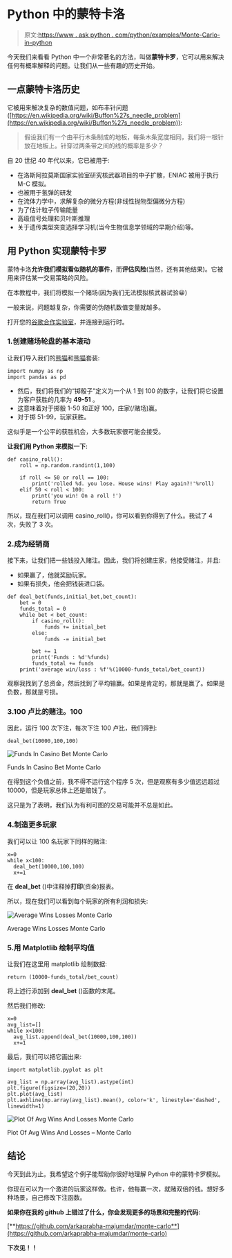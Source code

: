 # Python 中的蒙特卡洛

> 原文:[https://www . ask python . com/python/examples/Monte-Carlo-in-python](https://www.askpython.com/python/examples/monte-carlo-in-python)

今天我们来看看 Python 中一个非常著名的方法，叫做**蒙特卡罗**，它可以用来解决任何有概率解释的问题。让我们从一些有趣的历史开始。

## 一点蒙特卡洛历史

它被用来解决复杂的数值问题，如布丰针问题([https://en.wikipedia.org/wiki/Buffon%27s_needle_problem](https://en.wikipedia.org/wiki/Buffon%27s_needle_problem)):

> 假设我们有一个由平行木条制成的地板，每条木条宽度相同，我们将一根针放在地板上。针穿过两条带之间的线的概率是多少？

自 20 世纪 40 年代以来，它已被用于:

*   在洛斯阿拉莫斯国家实验室研究核武器项目的中子扩散，ENIAC 被用于执行 M-C 模拟。
*   也被用于氢弹的研发
*   在流体力学中，求解复杂的微分方程(非线性抛物型偏微分方程)
*   为了估计粒子传输能量
*   高级信号处理和贝叶斯推理
*   关于遗传类型突变选择学习机(当今生物信息学领域的早期介绍)等。

## 用 Python 实现蒙特卡罗

蒙特卡洛**允许我们模拟看似随机的事件**，而**评估风险**(当然，还有其他结果)。它被用来评估某一交易策略的风险。

在本教程中，我们将模拟一个赌场(因为我们无法模拟核武器试验😀)

一般来说，问题越复杂，你需要的伪随机数值变量就越多。

打开您的[谷歌合作实验室](https://colab.research.google.com/)，并连接到运行时。

### 1.创建赌场轮盘的基本滚动

让我们导入我们的[熊猫](https://www.askpython.com/python-modules/numpy/python-numpy-module)和[熊猫](https://www.askpython.com/python-modules/pandas/python-pandas-module-tutorial)套装:

```
import numpy as np
import pandas as pd

```

*   然后，我们将我们的“掷骰子”定义为一个从 1 到 100 的数字，让我们将它设置为客户获胜的几率为 **49-51** 。
*   这意味着对于掷骰 1-50 和正好 100，庄家(/赌场)赢。
*   对于掷 51-99，玩家获胜。

这似乎是一个公平的获胜机会，大多数玩家很可能会接受。

**让我们用 Python 来模拟一下:**

```
def casino_roll():
    roll = np.random.randint(1,100)

    if roll <= 50 or roll == 100:
        print('rolled %d. you lose. House wins! Play again?!'%roll)
    elif 50 < roll < 100:
        print('you win! On a roll !')
        return True

```

所以，现在我们可以调用 casino_roll()，你可以看到你得到了什么。我试了 4 次，失败了 3 次。

### 2.成为经销商

接下来，让我们把一些钱投入赌注。因此，我们将创建庄家，他接受赌注，并且:

*   如果赢了，他就奖励玩家。
*   如果有损失，他会把钱装进口袋。

```
def deal_bet(funds,initial_bet,bet_count):
    bet = 0
    funds_total = 0
    while bet < bet_count:
        if casino_roll():
            funds += initial_bet
        else:
            funds -= initial_bet

        bet += 1
        print('Funds : %d'%funds)
        funds_total += funds
    print('average win/loss : %f'%(10000-funds_total/bet_count))

```

观察我找到了总资金，然后找到了平均输赢。如果是肯定的，那就是赢了。如果是负数，那就是亏损。

### 3.100 卢比的赌注。100

因此，运行 100 次下注，每次下注 100 卢比，我们得到:

```
deal_bet(10000,100,100)

```

![Funds In Casino Bet Monte Carlo](../Images/8398bfdf2e8746dec5881e2167819b45.png)

Funds In Casino Bet Monte Carlo

在得到这个负值之前，我不得不运行这个程序 5 次，但是观察有多少值远远超过 10000，但是玩家总体上还是赔钱了。

这只是为了表明，我们认为有利可图的交易可能并不总是如此。

### 4.制造更多玩家

我们可以让 100 名玩家下同样的赌注:

```
x=0
while x<100:
  deal_bet(10000,100,100)
  x+=1

```

在 **deal_bet** ()中注释掉**打印**(资金)报表。

所以，现在我们可以看到每个玩家的所有利润和损失:

![Average Wins Losses Monte Carlo](../Images/ea2e446c91a0693559330e1c4b47d36c.png)

Average Wins Losses Monte Carlo

### 5.用 Matplotlib 绘制平均值

让我们在这里用 matplotlib 绘制数据:

```
return (10000-funds_total/bet_count)

```

将上述行添加到 **deal_bet** ()函数的末尾。

然后我们修改:

```
x=0
avg_list=[]
while x<100:
  avg_list.append(deal_bet(10000,100,100))
  x+=1

```

最后，我们可以把它画出来:

```
import matplotlib.pyplot as plt

avg_list = np.array(avg_list).astype(int)
plt.figure(figsize=(20,20))
plt.plot(avg_list)
plt.axhline(np.array(avg_list).mean(), color='k', linestyle='dashed', linewidth=1)

```

![Plot Of Avg Wins And Losses Monte Carlo](../Images/486a48c070718113d2abd4c2a5493fa6.png)

Plot Of Avg Wins And Losses **–** Monte Carlo

## 结论

今天到此为止。我希望这个例子能帮助你很好地理解 Python 中的蒙特卡罗模拟。

你现在可以为一个激进的玩家这样做。也许，他每赢一次，就赌双倍的钱。想好多种场景，自己修改下注函数。

**如果你在我的 github 上错过了什么，你会发现更多的场景和完整的代码:**

[**https://github.com/arkaprabha-majumdar/monte-carlo**](https://github.com/arkaprabha-majumdar/monte-carlo)

**下次见！！**